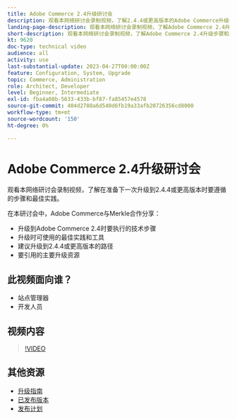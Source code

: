 ```yaml
---
title: Adobe Commerce 2.4升级研讨会
description: 观看本网络研讨会录制视频，了解2.4.4或更高版本的Adobe Commerce升级步骤和最佳实践。
landing-page-description: 观看本网络研讨会录制视频，了解Adobe Commerce 2.4升级步骤和最佳实践。
short-description: 观看本网络研讨会录制视频，了解Adobe Commerce 2.4升级步骤和最佳实践。
kt: 9620
doc-type: technical video
audience: all
activity: use
last-substantial-update: 2023-04-27T00:00:00Z
feature: Configuration, System, Upgrade
topic: Commerce, Administration
role: Architect, Developer
level: Beginner, Intermediate
exl-id: fba4a08b-5633-433b-bf87-fa85457e4578
source-git-commit: 404d2708a6d540d6fb19a33afb20726356cd8000
workflow-type: tm+mt
source-wordcount: '150'
ht-degree: 0%

---
```


# Adobe Commerce 2.4升级研讨会

观看本网络研讨会录制视频，了解在准备下一次升级到2.4.4或更高版本时要遵循的步骤和最佳实践。

在本研讨会中，Adobe Commerce与Merkle合作分享：

- 升级到Adobe Commerce 2.4时要执行的技术步骤
- 升级时可使用的最佳实践和工具
- 建议升级到2.4.4或更高版本的路径
- 要引用的主要升级资源

## 此视频面向谁？

- 站点管理器
- 开发人员

## 视频内容

>[!VIDEO](https://video.tv.adobe.com/v/340038?quality=12&learn=on)

## 其他资源

- [升级指南](https://experienceleague.adobe.com/docs/commerce-operations/upgrade-guide/overview.html)
- [已发布版本](https://experienceleague.adobe.com/docs/commerce-operations/release/versions.html)
- [发布计划](https://experienceleague.adobe.com/docs/commerce-operations/release/planning/schedule.html)
